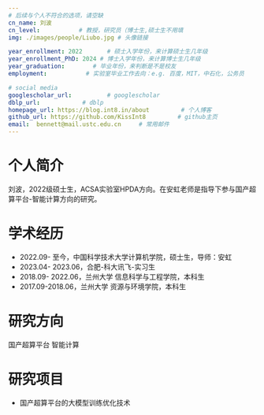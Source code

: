 ```yaml
---
# 后续与个人不符合的选项，请空缺
cn_name: 刘波
cn_level:           # 教授，研究员（博士生,硕士生不用填
img: ./images/people/Liubo.jpg # 头像链接

year_enrollment: 2022       # 硕士入学年份，来计算硕士生几年级
year_enrollment_PhD: 2024 # 博士入学年份，来计算博士生几年级
year_graduation:        # 毕业年份，来判断是不是校友
employment:           # 实验室毕业工作去向：e.g. 百度，MIT，中石化，公务员

# social media
googlescholar_url:          # googlescholar
dblp_url:            # dblp
homepage_url: https://blog.int8.in/about         # 个人博客
github_url: https://github.com/KissInt8         # github主页
email:  bennett@mail.ustc.edu.cn     # 常用邮件
---
```


# 个人简介

刘波，2022级硕士生，ACSA实验室HPDA方向。在安虹老师是指导下参与国产超算平台-智能计算方向的研究。

# 学术经历

* 2022.09- 至今，中国科学技术大学计算机学院，硕士生，导师：安虹
* 2023.04- 2023.06，合肥-科大讯飞-实习生
* 2018.09- 2022.06，兰州大学 信息科学与工程学院，本科生
* 2017.09-2018.06，兰州大学 资源与环境学院，本科生

# 研究方向

国产超算平台 智能计算

# 研究项目

* 国产超算平台的大模型训练优化技术